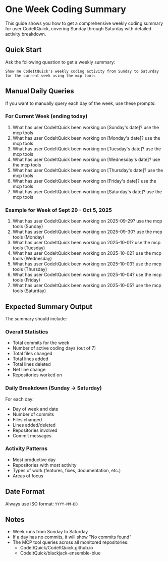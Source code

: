 ﻿# One Week Coding Summary

This guide shows you how to get a comprehensive weekly coding summary for user CodeItQuick, covering Sunday through Saturday with detailed activity breakdown.

## Quick Start

Ask the following question to get a weekly summary:

```
Show me CodeItQuick's weekly coding activity from Sunday to Saturday for the current week using the mcp tools
```

## Manual Daily Queries

If you want to manually query each day of the week, use these prompts:

### For Current Week (ending today)
1. What has user CodeItQuick been working on [Sunday's date]? use the mcp tools
2. What has user CodeItQuick been working on [Monday's date]? use the mcp tools
3. What has user CodeItQuick been working on [Tuesday's date]? use the mcp tools
4. What has user CodeItQuick been working on [Wednesday's date]? use the mcp tools
5. What has user CodeItQuick been working on [Thursday's date]? use the mcp tools
6. What has user CodeItQuick been working on [Friday's date]? use the mcp tools
7. What has user CodeItQuick been working on [Saturday's date]? use the mcp tools

### Example for Week of Sept 29 - Oct 5, 2025
1. What has user CodeItQuick been working on 2025-09-29? use the mcp tools (Sunday)
2. What has user CodeItQuick been working on 2025-09-30? use the mcp tools (Monday)
3. What has user CodeItQuick been working on 2025-10-01? use the mcp tools (Tuesday)
4. What has user CodeItQuick been working on 2025-10-02? use the mcp tools (Wednesday)
5. What has user CodeItQuick been working on 2025-10-03? use the mcp tools (Thursday)
6. What has user CodeItQuick been working on 2025-10-04? use the mcp tools (Friday)
7. What has user CodeItQuick been working on 2025-10-05? use the mcp tools (Saturday)

## Expected Summary Output

The summary should include:

### Overall Statistics
- Total commits for the week
- Number of active coding days (out of 7)
- Total files changed
- Total lines added
- Total lines deleted
- Net line change
- Repositories worked on

### Daily Breakdown (Sunday → Saturday)
For each day:
- Day of week and date
- Number of commits
- Files changed
- Lines added/deleted
- Repositories involved
- Commit messages

### Activity Patterns
- Most productive day
- Repositories with most activity
- Types of work (features, fixes, documentation, etc.)
- Areas of focus

## Date Format

Always use ISO format: `YYYY-MM-DD`

## Notes

- Week runs from Sunday to Saturday
- If a day has no commits, it will show "No commits found"
- The MCP tool queries across all monitored repositories:
  - CodeItQuick/CodeItQuick.github.io
  - CodeItQuick/blackjack-ensemble-blue

